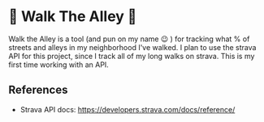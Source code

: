 # :walking: Walk The Alley :walking:

Walk the Alley is a tool (and pun on my name :wink: )
for tracking what % of streets and alleys in my neighborhood 
I've walked. I plan to use the strava API for this project, 
since I track all of my long walks on strava. This is my first
time working with an API.

## References

* Strava API docs: https://developers.strava.com/docs/reference/